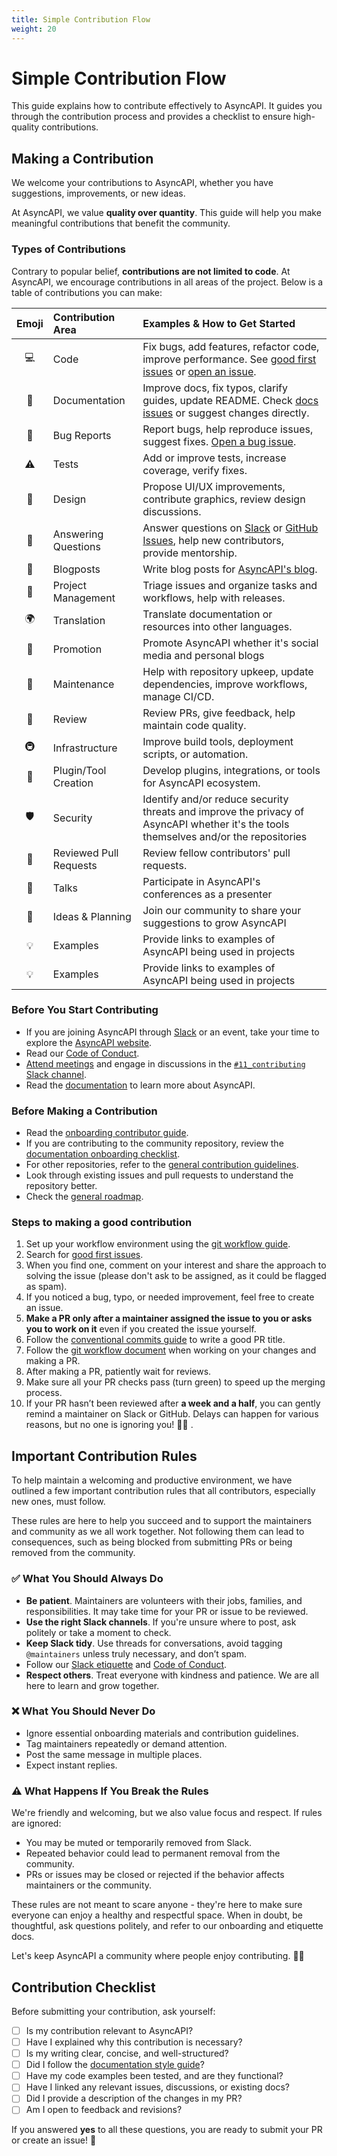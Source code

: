 ```yaml
---
title: Simple Contribution Flow
weight: 20
---
```


# Simple Contribution Flow
This guide explains how to contribute effectively to AsyncAPI. It guides you through the contribution process and provides a checklist to ensure high-quality contributions. 

## Making a Contribution
We welcome your contributions to AsyncAPI, whether you have suggestions, improvements, or new ideas. 

At AsyncAPI, we value **quality over quantity**. This guide will help you make meaningful contributions that benefit the community.

### Types of Contributions

Contrary to popular belief, **contributions are not limited to code**. At AsyncAPI, we encourage contributions in all areas of the project. Below is a table of contributions you can make:

| Emoji   | Contribution Area  | Examples & How to Get Started |
| :-----: | :----------------- | :---------------------------- |
|  💻   | Code                 | Fix bugs, add features, refactor code, improve performance. See [good first issues](https://github.com/issues?q=is%3Aopen+org%3Aasyncapi+label%3A%22good+first+issue%22) or [open an issue](https://github.com/asyncapi/community/issues/new/choose). |
|  📖   | Documentation        | Improve docs, fix typos, clarify guides, update README. Check [docs issues](https://github.com/asyncapi/community/issues) or suggest changes directly.                                                                                                |
|  🐛   | Bug Reports          | Report bugs, help reproduce issues, suggest fixes. [Open a bug issue](https://github.com/asyncapi/community/issues/new?assignees=&labels=bug&template=bug_report.md).                                                                                 |
|  ⚠️   | Tests                | Add or improve tests, increase coverage, verify fixes.                                                                                                                                                                                                |
|  🎨   | Design               | Propose UI/UX improvements, contribute graphics, review design discussions.                                                                                                                                                                           |
|  💬   | Answering Questions    | Answer questions on [Slack](https://asyncapi.com/slack-invite) or [GitHub Issues](https://github.com/asyncapi/community/issues), help new contributors, provide mentorship.                                                                                                                      |
|  📝  | Blogposts             | Write blog posts for [AsyncAPI's blog](https://www.asyncapi.com/blog).                                                                                                   |
|  📆 | Project Management   | Triage issues and organize tasks and workflows, help with releases.                                                                                                                                                                          |
| 🌍  | Translation          | Translate documentation or resources into other languages.                                                                                                                                                                                            |
|  📣   | Promotion  | Promote AsyncAPI whether it's social media and personal blogs                                                                                                                                                                         |
|  🚧   | Maintenance          | Help with repository upkeep, update dependencies, improve workflows, manage CI/CD.                                                                                                                                                                    |
|  👀   | Review               | Review PRs, give feedback, help maintain code quality.                                                                                                                                                                                                |
|  🚇  | Infrastructure       | Improve build tools, deployment scripts, or automation.                                                                                                                                                                                               |
|  🔌   | Plugin/Tool Creation | Develop plugins, integrations, or tools for AsyncAPI ecosystem.                                                                                                                                                                                       |
| 🛡️ | Security          | Identify and/or reduce security threats and improve the privacy of AsyncAPI whether it's the tools themselves and/or the repositories   |
|  👀  | Reviewed Pull Requests           | Review fellow contributors' pull requests. |
|  📢  | Talks           | Participate in AsyncAPI's conferences as a presenter|
|  🤔 | Ideas & Planning           | Join our community to share your suggestions to grow AsyncAPI |
|  💡 | Examples          | Provide links to examples of AsyncAPI being used in projects |
|  💡 | Examples          | Provide links to examples of AsyncAPI being used in projects |

### Before You Start Contributing
- If you are joining AsyncAPI through [Slack](https://asyncapi.com/slack-invite) or an event, take your time to explore the [AsyncAPI website](https://www.asyncapi.com/).  
- Read our [Code of Conduct](https://github.com/asyncapi/.github/blob/master/CODE_OF_CONDUCT.md).  
- [Attend meetings](https://www.asyncapi.com/community/events) and engage in discussions in the [`#11_contributing` Slack channel](https://asyncapi.com/slack-invite).
- Read the [documentation](https://www.asyncapi.com/docs) to learn more about AsyncAPI.

### Before Making a Contribution
- Read the [onboarding contributor guide](../000-onboarding).
- If you are contributing to the community repository, review the [documentation onboarding checklist](../000-onboarding/docs-onboarding-checklist). 
- For other repositories, refer to the [general contribution guidelines](https://github.com/asyncapi/community/blob/master/CONTRIBUTING.md).
- Look through existing issues and pull requests to understand the repository better.
- Check the [general roadmap](https://www.asyncapi.com/roadmap).

### Steps to making a good contribution
1. Set up your workflow environment using the [git workflow guide](git-workflow).
2. Search for [good first issues](https://github.com/issues?page=1&q=is%3Aopen+org%3Aasyncapi+sort%3Aupdated-desc+label%3A%22good+first+issue%22). 
3. When you find one, comment on your interest and share the approach to solving the issue (please don't ask to be assigned, as it could be flagged as spam).
4. If you noticed a bug, typo, or needed improvement, feel free to create an issue.
5. **Make a PR only after a maintainer assigned the issue to you or asks you to work on it** even if you created the issue yourself.
6. Follow the [conventional commits guide](conventional-commits) to write a good PR title.
7. Follow the [git workflow document](git-workflow) when working on your changes and making a PR.
8. After making a PR, patiently wait for reviews.
9. Make sure all your PR checks pass (turn green) to speed up the merging process.  
10. If your PR hasn’t been reviewed after **a week and a half**, you can gently remind a maintainer on Slack or GitHub. Delays can happen for various reasons, but no one is ignoring you! 🙏🏼 .

## Important Contribution Rules
To help maintain a welcoming and productive environment, we have outlined a few important contribution rules that all contributors, especially new ones, must follow.

These rules are here to help you succeed and to support the maintainers and community as we all work together. Not following them can lead to consequences, such as being blocked from submitting PRs or being removed from the community.

### ✅ What You Should Always Do

- **Be patient**. Maintainers are volunteers with their jobs, families, and responsibilities. It may take time for your PR or issue to be reviewed.
- **Use the right Slack channels**. If you're unsure where to post, ask politely or take a moment to check.
- **Keep Slack tidy**. Use threads for conversations, avoid tagging `@maintainers` unless truly necessary, and don’t spam.
-  Follow our [Slack etiquette](../060-meetings-and-communication/slack-etiquette) and [Code of Conduct](https://github.com/asyncapi/.github/blob/master/CODE_OF_CONDUCT.md).
- **Respect others**. Treat everyone with kindness and patience. We are all here to learn and grow together.

### ❌ What You Should Never Do
- Ignore essential onboarding materials and contribution guidelines.
- Tag maintainers repeatedly or demand attention.
- Post the same message in multiple places.
- Expect instant replies.

### ⚠️ What Happens If You Break the Rules

We're friendly and welcoming, but we also value focus and respect. If rules are ignored:

- You may be muted or temporarily removed from Slack.
- Repeated behavior could lead to permanent removal from the community.
- PRs or issues may be closed or rejected if the behavior affects maintainers or the community.

These rules are not meant to scare anyone - they're here to make sure everyone can enjoy a healthy and respectful space. When in doubt, be thoughtful, ask questions politely, and refer to our onboarding and etiquette docs.

Let's keep AsyncAPI a community where people enjoy contributing. 👏🏼


## Contribution Checklist
Before submitting your contribution, ask yourself:
- [ ] Is my contribution relevant to AsyncAPI?
- [ ] Have I explained why this contribution is necessary?
- [ ] Is my writing clear, concise, and well-structured?
- [ ] Did I follow the [documentation style guide](../011-styleguide)?
- [ ] Have my code examples been tested, and are they functional?
- [ ] Have I linked any relevant issues, discussions, or existing docs?
- [ ] Did I provide a description of the changes in my PR?
- [ ] Am I open to feedback and revisions?

If you answered **yes** to all these questions, you are ready to submit your PR or create an issue! 🚀  
